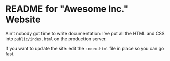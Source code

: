 # README for "Awesome Inc." Website

   Ain't nobody got time to write documentation: I've put all the HTML and CSS into `public/index.html` on the production server.

   If you want to update the site: edit the `index.html` file in place so you can go fast.